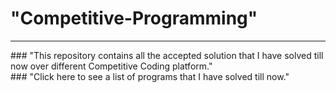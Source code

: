 # "Competitive-Programming" 
<hr>
### "This repository contains all the accepted solution that I have solved till now over different Competitive Coding platform."
<br>
### "Click here to see a list of programs that I have solved till now."
